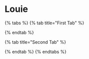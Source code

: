 # Louie

{% tabs %}
{% tab title="First Tab" %}

{% endtab %}

{% tab title="Second Tab" %}

{% endtab %}
{% endtabs %}

